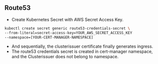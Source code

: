 ## Route53

- Create Kubernetes Secret with AWS Secret Access Key.

```bash
kubectl create secret generic route53-credentials-secret \
--from-literal=secret-access-key=YOUR_AWS_SECRET_ACCESS_KEY
--namespace=[YOUR-CERT-MANAGER-NAMESPACE]
```

- And sequentially, the clusterissuer certificate finally generates ingress.
- The route53 credentials secret is created in cert-manager namespace, and the Clusterissuer does not belong to namespace.
